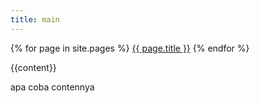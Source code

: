 ```yaml
---
title: main
---
```


{% for page in site.pages %}
    <a class=" " href="{{ page.url }}"> {{ page.title }}</a>
{% endfor %}

{{content}}

apa coba contennya